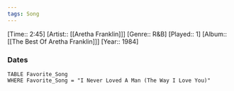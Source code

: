 ```yaml
---
tags: Song  
---
```

[Time:: 2:45]
[Artist:: [[Aretha Franklin]]]
[Genre:: R&B]
[Played:: 1]
[Album:: [[The Best Of Aretha Franklin]]]
[Year:: 1984]
### Dates
````dataview
TABLE Favorite_Song
WHERE Favorite_Song = "I Never Loved A Man (The Way I Love You)"
````